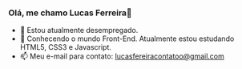 ### Olá, me chamo Lucas Ferreira👋
- 🔭 Estou atualmente desempregado.
- 🌱 Conhecendo o mundo Front-End. Atualmente estou estudando HTML5, CSS3 e Javascript.
- 📫 Meu e-mail para contato: lucasfereiracontatoo@gmail.com
##

<!--
**Lucass-ferreira/lucass-ferreira** is a ✨ _special_ ✨ repository because its `README.md` (this file) appears on your GitHub profile.

Here are some ideas to get you started:

- 🔭 I’m currently working on ...
- 🌱 I’m currently learning ...
- 👯 I’m looking to collaborate on ...
- 🤔 I’m looking for help with ...
- 💬 Ask me about ...
- 📫 How to reach me: ...
- 😄 Pronouns: ...
- ⚡ Fun fact: ...
-->

